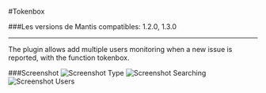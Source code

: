 #Tokenbox

###Les versions de Mantis compatibles: 1.2.0, 1.3.0
***
The plugin allows add multiple users monitoring when a new issue is reported, with the function tokenbox.

###Screenshot
![Screenshot Type](https://raw.github.com/KtuluWU/Mantis-Plugins/master/Tokenbox/screenshot-1.png)
![Screenshot Searching](https://raw.github.com/KtuluWU/Mantis-Plugins/master/Tokenbox/screenshot-2.png)
![Screenshot Users](https://raw.github.com/KtuluWU/Mantis-Plugins/master/Tokenbox/screenshot-3.png)